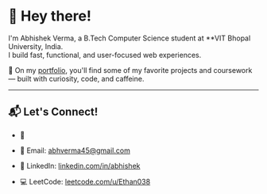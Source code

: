 # 👋 Hey there!

I'm Abhishek Verma, a B.Tech Computer Science student at **VIT Bhopal University, India.  
I build fast, functional, and user-focused web experiences.

🚀 On my [portfolio](Patste_link), you'll find some of my favorite projects and coursework — built with curiosity, code, and caffeine.

---

## 📬 Let's Connect!

- 🔗 
- 📧 Email: abhverma45@gmail.com
- 💼 LinkedIn: [linkedin.com/in/abhishek](https://www.linkedin.com/in/abhishek-verma-969a15251/)

- 💻 LeetCode: [leetcode.com/u/Ethan038]()
